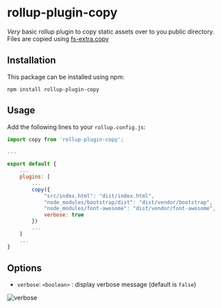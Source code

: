 # rollup-plugin-copy

*Very* basic rollup plugin to copy static assets over to you public directory. Files are copied using [fs-extra.copy](https://github.com/jprichardson/node-fs-extra/blob/master/docs/copy.md) 

## Installation

This package can be installed using npm:

```
npm install rollup-plugin-copy
```

## Usage

Add the following lines to your `rollup.config.js`:

```javascript
import copy from 'rollup-plugin-copy';

...

export default {
    ...
    plugins: [
        ...
        copy({
            "src/index.html": "dist/index.html",
            "node_modules/bootstrap/dist": "dist/vendor/bootstrap",
            "node_modules/font-awesome": "dist/vendor/font-awesome",
            verbose: true
        })
        ...
    ]
    ...
}
```

## Options

* `verbose`: `<boolean>` : display verbose message  (default is `false`)

![verbose](verbose.png)

